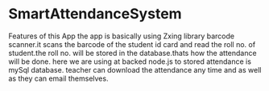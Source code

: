 # SmartAttendanceSystem

Features of this App
the app is basically using Zxing library barcode scanner.it scans the barcode of the student id card and read the roll no. of student.the roll no. will be stored in the database.thats how the attendance will be done.
here we are using at backed node.js to stored attendance is mySql database.
teacher can download the attendance any time and as well as they can email themselves.
